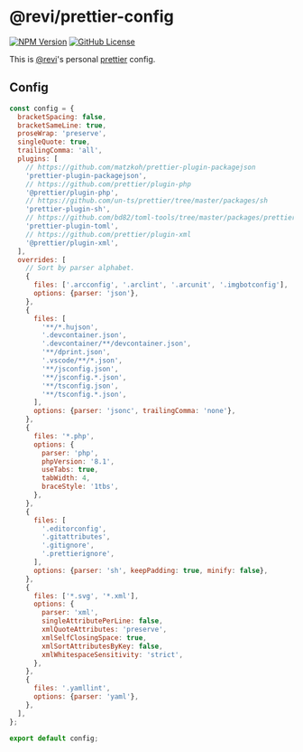 # @revi/prettier-config

[![NPM Version](https://img.shields.io/npm/v/%40revi%2Fprettier-config?logo=npm&cacheSeconds=600)](https://www.npmjs.com/package/@revi/prettier-config)
[![GitHub License](https://img.shields.io/github/license/revi/sandbox?logo=apache&cacheSeconds=600)](https://github.com/revi/sandbox/tree/master/npm/prettier-config)

This is [@revi](https://revi.xyz/)'s personal [prettier](https://prettier.io/docs/en/) config.

## Config

```js
const config = {
  bracketSpacing: false,
  bracketSameLine: true,
  proseWrap: 'preserve',
  singleQuote: true,
  trailingComma: 'all',
  plugins: [
    // https://github.com/matzkoh/prettier-plugin-packagejson
    'prettier-plugin-packagejson',
    // https://github.com/prettier/plugin-php
    '@prettier/plugin-php',
    // https://github.com/un-ts/prettier/tree/master/packages/sh
    'prettier-plugin-sh',
    // https://github.com/bd82/toml-tools/tree/master/packages/prettier-plugin-toml
    'prettier-plugin-toml',
    // https://github.com/prettier/plugin-xml
    '@prettier/plugin-xml',
  ],
  overrides: [
    // Sort by parser alphabet.
    {
      files: ['.arcconfig', '.arclint', '.arcunit', '.imgbotconfig'],
      options: {parser: 'json'},
    },
    {
      files: [
        '**/*.hujson',
        '.devcontainer.json',
        '.devcontainer/**/devcontainer.json',
        '**/dprint.json',
        '.vscode/**/*.json',
        '**/jsconfig.json',
        '**/jsconfig.*.json',
        '**/tsconfig.json',
        '**/tsconfig.*.json',
      ],
      options: {parser: 'jsonc', trailingComma: 'none'},
    },
    {
      files: '*.php',
      options: {
        parser: 'php',
        phpVersion: '8.1',
        useTabs: true,
        tabWidth: 4,
        braceStyle: '1tbs',
      },
    },
    {
      files: [
        '.editorconfig',
        '.gitattributes',
        '.gitignore',
        '.prettierignore',
      ],
      options: {parser: 'sh', keepPadding: true, minify: false},
    },
    {
      files: ['*.svg', '*.xml'],
      options: {
        parser: 'xml',
        singleAttributePerLine: false,
        xmlQuoteAttributes: 'preserve',
        xmlSelfClosingSpace: true,
        xmlSortAttributesByKey: false,
        xmlWhitespaceSensitivity: 'strict',
      },
    },
    {
      files: '.yamllint',
      options: {parser: 'yaml'},
    },
  ],
};

export default config;
```
